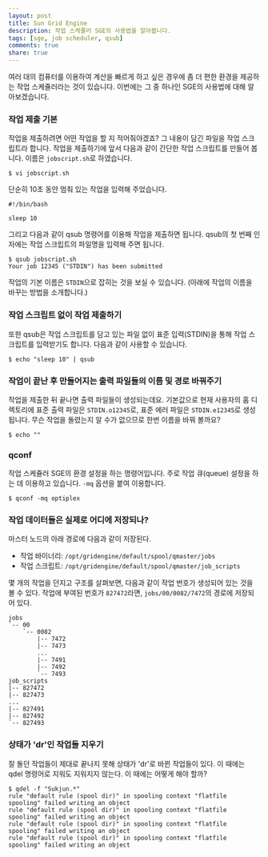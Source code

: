 ```yaml
---
layout: post
title: Sun Grid Engine
description: 작업 스케쥴러 SGE의 사용법을 알아봅니다.
tags: [sge, job scheduler, qsub]
comments: true
share: true
---
```


여러 대의 컴퓨터를 이용하여 계산을 빠르게 하고 싶은 경우에 좀 더 편한 환경을 제공하는 작업 스케쥴러라는 것이 있습니다. 이번에는 그 중 하나인 SGE의 사용법에 대해 알아보겠습니다.

### 작업 제출 기본

작업을 제출하려면 어떤 작업을 할 지 적어줘야겠죠? 그 내용이 담긴 파일을 작업 스크립트라 합니다. 작업을 제출하기에 앞서 다음과 같이 간단한 작업 스크립트를 만들어 봅니다. 이름은 `jobscript.sh`로 하였습니다.

```
$ vi jobscript.sh
```

단순히 10초 동안 멈춰 있는 작업을 입력해 주었습니다.

```
#!/bin/bash

sleep 10
```

그리고 다음과 같이 qsub 명령어를 이용해 작업을 제출하면 됩니다. qsub의 첫 번째 인자에는 작업 스크립트의 파일명을 입력해 주면 됩니다.

```
$ qsub jobscript.sh
Your job 12345 ("STDIN") has been submitted
```

작업의 기본 이름은 `STDIN`으로 잡히는 것을 보실 수 있습니다. (아래에 작업의 이름을 바꾸는 방법을 소개합니다.)

### 작업 스크립트 없이 작업 제출하기

또한 qsub은 작업 스크립트를 담고 있는 파일 없이 표준 입력(STDIN)을 통해 작업 스크립트를 입력받기도 합니다. 다음과 같이 사용할 수 있습니다.

```
$ echo "sleep 10" | qsub
```

### 작업이 끝난 후 만들어지는 출력 파일들의 이름 및 경로 바꿔주기

작업을 제출한 뒤 끝나면 출력 파일들이 생성되는데요. 기본값으로 현재 사용자의 홈 디렉토리에 표준 출력 파일은 `STDIN.o12345`로, 표준 에러 파일은 `STDIN.e12345`로 생성됩니다. 무슨 작업을 돌렸는지 알 수가 없으므로 한번 이름을 바꿔 볼까요?

```
$ echo ""
```


### qconf

작업 스케쥴러 SGE의 환경 설정을 하는 명령어입니다. 주로 작업 큐(queue) 설정을 하는 데 이용하고 있습니다. `-mq` 옵션을 붙여 이용합니다.

```
$ qconf -mq optiplex
```

### 작업 데이터들은 실제로 어디에 저장되나?

마스터 노드의 아래 경로에 다음과 같이 저장된다.

* 작업 바이너리: `/opt/gridengine/default/spool/qmaster/jobs`
* 작업 스크립트: `/opt/gridengine/default/spool/qmaster/job_scripts`

몇 개의 작업을 던지고 구조를 살펴보면, 다음과 같이 작업 번호가 생성되어 있는 것을 볼 수 있다. 작업에 부여된 번호가 `827472`라면, `jobs/00/0082/7472`의 경로에 저장되어 있다.

```
jobs
`-- 00
    `-- 0082
        |-- 7472
        |-- 7473
        ...
        |-- 7491
        |-- 7492
        `-- 7493
job_scripts
|-- 827472
|-- 827473
...
|-- 827491
|-- 827492
`-- 827493
```

### 상태가 'dr'인 작업들 지우기

잘 돌던 작업들이 제대로 끝나지 못해 상태가 'dr'로 바뀐 작업들이 있다. 이 때에는 qdel 명령어로 지워도 지워지지 않는다. 이 때에는 어떻게 해야 할까?

```
$ qdel -f "Sukjun.*"
rule "default rule (spool dir)" in spooling context "flatfile spooling" failed writing an object
rule "default rule (spool dir)" in spooling context "flatfile spooling" failed writing an object
rule "default rule (spool dir)" in spooling context "flatfile spooling" failed writing an object
rule "default rule (spool dir)" in spooling context "flatfile spooling" failed writing an object
```